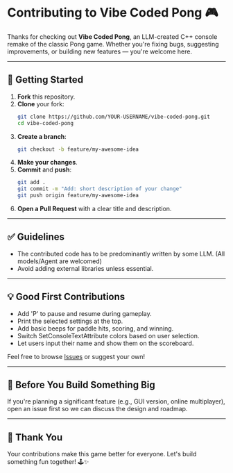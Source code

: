 # Contributing to Vibe Coded Pong 🎮

Thanks for checking out **Vibe Coded Pong**, an LLM-created C++ console remake of the classic Pong game. Whether you're fixing bugs, suggesting improvements, or building new features — you're welcome here.

---

## 🚀 Getting Started

1. **Fork** this repository.
2. **Clone** your fork:
   ```bash
   git clone https://github.com/YOUR-USERNAME/vibe-coded-pong.git
   cd vibe-coded-pong
   ```
3. **Create a branch**:
   ```bash
   git checkout -b feature/my-awesome-idea
   ```
4. **Make your changes**.
5. **Commit** and **push**:
   ```bash
   git add .
   git commit -m "Add: short description of your change"
   git push origin feature/my-awesome-idea
   ```
6. **Open a Pull Request** with a clear title and description.

---

## ✅ Guidelines

- The contributed code has to be predominantly written by some LLM. (All models/Agent are welcomed)
- Avoid adding external libraries unless essential.

---

## 💡 Good First Contributions

- Add 'P' to pause and resume during gameplay.
- Print the selected settings at the top.
- Add basic beeps for paddle hits, scoring, and winning.
- Switch SetConsoleTextAttribute colors based on user selection.
- Let users input their name and show them on the scoreboard.

Feel free to browse [Issues](../../issues) or suggest your own!

---

## 🧠 Before You Build Something Big

If you're planning a significant feature (e.g., GUI version, online multiplayer), open an issue first so we can discuss the design and roadmap.

---

## 🙌 Thank You

Your contributions make this game better for everyone. Let's build something fun together! 🕹️✨